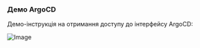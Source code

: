 ### Демо ArgoCD

Демо-інструкція на отримання доступу до інтерфейсу ArgoCD:

![Image](../.data/argo-mvp.gif)